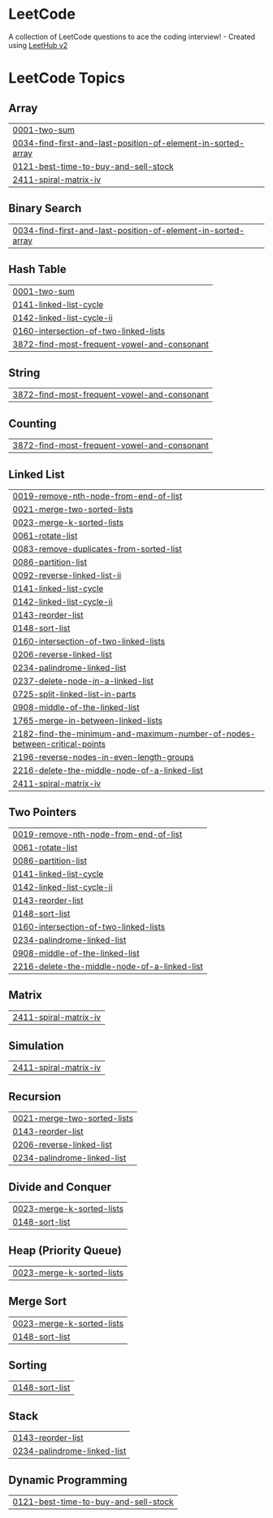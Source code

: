 # LeetCode
A collection of LeetCode questions to ace the coding interview! - Created using [LeetHub v2](https://github.com/arunbhardwaj/LeetHub-2.0)

<!---LeetCode Topics Start-->
# LeetCode Topics
## Array
|  |
| ------- |
| [0001-two-sum](https://github.com/Raunak08-code/LeetCode/tree/master/0001-two-sum) |
| [0034-find-first-and-last-position-of-element-in-sorted-array](https://github.com/Raunak08-code/LeetCode/tree/master/0034-find-first-and-last-position-of-element-in-sorted-array) |
| [0121-best-time-to-buy-and-sell-stock](https://github.com/Raunak08-code/LeetCode/tree/master/0121-best-time-to-buy-and-sell-stock) |
| [2411-spiral-matrix-iv](https://github.com/Raunak08-code/LeetCode/tree/master/2411-spiral-matrix-iv) |
## Binary Search
|  |
| ------- |
| [0034-find-first-and-last-position-of-element-in-sorted-array](https://github.com/Raunak08-code/LeetCode/tree/master/0034-find-first-and-last-position-of-element-in-sorted-array) |
## Hash Table
|  |
| ------- |
| [0001-two-sum](https://github.com/Raunak08-code/LeetCode/tree/master/0001-two-sum) |
| [0141-linked-list-cycle](https://github.com/Raunak08-code/LeetCode/tree/master/0141-linked-list-cycle) |
| [0142-linked-list-cycle-ii](https://github.com/Raunak08-code/LeetCode/tree/master/0142-linked-list-cycle-ii) |
| [0160-intersection-of-two-linked-lists](https://github.com/Raunak08-code/LeetCode/tree/master/0160-intersection-of-two-linked-lists) |
| [3872-find-most-frequent-vowel-and-consonant](https://github.com/Raunak08-code/LeetCode/tree/master/3872-find-most-frequent-vowel-and-consonant) |
## String
|  |
| ------- |
| [3872-find-most-frequent-vowel-and-consonant](https://github.com/Raunak08-code/LeetCode/tree/master/3872-find-most-frequent-vowel-and-consonant) |
## Counting
|  |
| ------- |
| [3872-find-most-frequent-vowel-and-consonant](https://github.com/Raunak08-code/LeetCode/tree/master/3872-find-most-frequent-vowel-and-consonant) |
## Linked List
|  |
| ------- |
| [0019-remove-nth-node-from-end-of-list](https://github.com/Raunak08-code/LeetCode/tree/master/0019-remove-nth-node-from-end-of-list) |
| [0021-merge-two-sorted-lists](https://github.com/Raunak08-code/LeetCode/tree/master/0021-merge-two-sorted-lists) |
| [0023-merge-k-sorted-lists](https://github.com/Raunak08-code/LeetCode/tree/master/0023-merge-k-sorted-lists) |
| [0061-rotate-list](https://github.com/Raunak08-code/LeetCode/tree/master/0061-rotate-list) |
| [0083-remove-duplicates-from-sorted-list](https://github.com/Raunak08-code/LeetCode/tree/master/0083-remove-duplicates-from-sorted-list) |
| [0086-partition-list](https://github.com/Raunak08-code/LeetCode/tree/master/0086-partition-list) |
| [0092-reverse-linked-list-ii](https://github.com/Raunak08-code/LeetCode/tree/master/0092-reverse-linked-list-ii) |
| [0141-linked-list-cycle](https://github.com/Raunak08-code/LeetCode/tree/master/0141-linked-list-cycle) |
| [0142-linked-list-cycle-ii](https://github.com/Raunak08-code/LeetCode/tree/master/0142-linked-list-cycle-ii) |
| [0143-reorder-list](https://github.com/Raunak08-code/LeetCode/tree/master/0143-reorder-list) |
| [0148-sort-list](https://github.com/Raunak08-code/LeetCode/tree/master/0148-sort-list) |
| [0160-intersection-of-two-linked-lists](https://github.com/Raunak08-code/LeetCode/tree/master/0160-intersection-of-two-linked-lists) |
| [0206-reverse-linked-list](https://github.com/Raunak08-code/LeetCode/tree/master/0206-reverse-linked-list) |
| [0234-palindrome-linked-list](https://github.com/Raunak08-code/LeetCode/tree/master/0234-palindrome-linked-list) |
| [0237-delete-node-in-a-linked-list](https://github.com/Raunak08-code/LeetCode/tree/master/0237-delete-node-in-a-linked-list) |
| [0725-split-linked-list-in-parts](https://github.com/Raunak08-code/LeetCode/tree/master/0725-split-linked-list-in-parts) |
| [0908-middle-of-the-linked-list](https://github.com/Raunak08-code/LeetCode/tree/master/0908-middle-of-the-linked-list) |
| [1765-merge-in-between-linked-lists](https://github.com/Raunak08-code/LeetCode/tree/master/1765-merge-in-between-linked-lists) |
| [2182-find-the-minimum-and-maximum-number-of-nodes-between-critical-points](https://github.com/Raunak08-code/LeetCode/tree/master/2182-find-the-minimum-and-maximum-number-of-nodes-between-critical-points) |
| [2196-reverse-nodes-in-even-length-groups](https://github.com/Raunak08-code/LeetCode/tree/master/2196-reverse-nodes-in-even-length-groups) |
| [2216-delete-the-middle-node-of-a-linked-list](https://github.com/Raunak08-code/LeetCode/tree/master/2216-delete-the-middle-node-of-a-linked-list) |
| [2411-spiral-matrix-iv](https://github.com/Raunak08-code/LeetCode/tree/master/2411-spiral-matrix-iv) |
## Two Pointers
|  |
| ------- |
| [0019-remove-nth-node-from-end-of-list](https://github.com/Raunak08-code/LeetCode/tree/master/0019-remove-nth-node-from-end-of-list) |
| [0061-rotate-list](https://github.com/Raunak08-code/LeetCode/tree/master/0061-rotate-list) |
| [0086-partition-list](https://github.com/Raunak08-code/LeetCode/tree/master/0086-partition-list) |
| [0141-linked-list-cycle](https://github.com/Raunak08-code/LeetCode/tree/master/0141-linked-list-cycle) |
| [0142-linked-list-cycle-ii](https://github.com/Raunak08-code/LeetCode/tree/master/0142-linked-list-cycle-ii) |
| [0143-reorder-list](https://github.com/Raunak08-code/LeetCode/tree/master/0143-reorder-list) |
| [0148-sort-list](https://github.com/Raunak08-code/LeetCode/tree/master/0148-sort-list) |
| [0160-intersection-of-two-linked-lists](https://github.com/Raunak08-code/LeetCode/tree/master/0160-intersection-of-two-linked-lists) |
| [0234-palindrome-linked-list](https://github.com/Raunak08-code/LeetCode/tree/master/0234-palindrome-linked-list) |
| [0908-middle-of-the-linked-list](https://github.com/Raunak08-code/LeetCode/tree/master/0908-middle-of-the-linked-list) |
| [2216-delete-the-middle-node-of-a-linked-list](https://github.com/Raunak08-code/LeetCode/tree/master/2216-delete-the-middle-node-of-a-linked-list) |
## Matrix
|  |
| ------- |
| [2411-spiral-matrix-iv](https://github.com/Raunak08-code/LeetCode/tree/master/2411-spiral-matrix-iv) |
## Simulation
|  |
| ------- |
| [2411-spiral-matrix-iv](https://github.com/Raunak08-code/LeetCode/tree/master/2411-spiral-matrix-iv) |
## Recursion
|  |
| ------- |
| [0021-merge-two-sorted-lists](https://github.com/Raunak08-code/LeetCode/tree/master/0021-merge-two-sorted-lists) |
| [0143-reorder-list](https://github.com/Raunak08-code/LeetCode/tree/master/0143-reorder-list) |
| [0206-reverse-linked-list](https://github.com/Raunak08-code/LeetCode/tree/master/0206-reverse-linked-list) |
| [0234-palindrome-linked-list](https://github.com/Raunak08-code/LeetCode/tree/master/0234-palindrome-linked-list) |
## Divide and Conquer
|  |
| ------- |
| [0023-merge-k-sorted-lists](https://github.com/Raunak08-code/LeetCode/tree/master/0023-merge-k-sorted-lists) |
| [0148-sort-list](https://github.com/Raunak08-code/LeetCode/tree/master/0148-sort-list) |
## Heap (Priority Queue)
|  |
| ------- |
| [0023-merge-k-sorted-lists](https://github.com/Raunak08-code/LeetCode/tree/master/0023-merge-k-sorted-lists) |
## Merge Sort
|  |
| ------- |
| [0023-merge-k-sorted-lists](https://github.com/Raunak08-code/LeetCode/tree/master/0023-merge-k-sorted-lists) |
| [0148-sort-list](https://github.com/Raunak08-code/LeetCode/tree/master/0148-sort-list) |
## Sorting
|  |
| ------- |
| [0148-sort-list](https://github.com/Raunak08-code/LeetCode/tree/master/0148-sort-list) |
## Stack
|  |
| ------- |
| [0143-reorder-list](https://github.com/Raunak08-code/LeetCode/tree/master/0143-reorder-list) |
| [0234-palindrome-linked-list](https://github.com/Raunak08-code/LeetCode/tree/master/0234-palindrome-linked-list) |
## Dynamic Programming
|  |
| ------- |
| [0121-best-time-to-buy-and-sell-stock](https://github.com/Raunak08-code/LeetCode/tree/master/0121-best-time-to-buy-and-sell-stock) |
<!---LeetCode Topics End-->